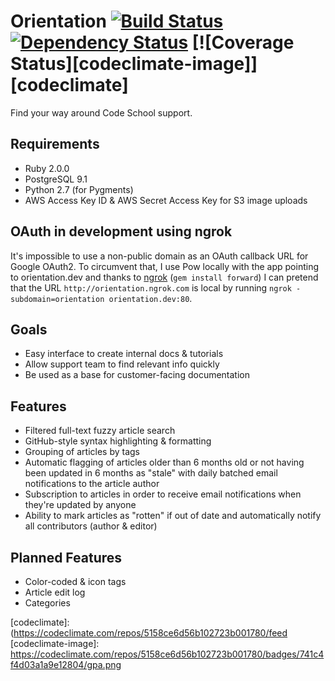 # Orientation [![Build Status][ci-image]][ci] [![Dependency Status][gemnasium-image]][gemnasium] [![Coverage Status][codeclimate-image]][codeclimate]

Find your way around Code School support.

## Requirements
- Ruby 2.0.0
- PostgreSQL 9.1
- Python 2.7 (for Pygments)
- AWS Access Key ID & AWS Secret Access Key for S3 image uploads

## OAuth in development using ngrok
It's impossible to use a non-public domain as an OAuth callback URL for Google OAuth2. To circumvent that, I use Pow locally with the app pointing to orientation.dev and thanks to [ngrok](http://journal.wearebunker.com/post/59684890589/using-ngrok-with-pow-for-development-previews) (`gem install forward`) I can pretend that the URL `http://orientation.ngrok.com` is local by running `ngrok -subdomain=orientation orientation.dev:80`.

## Goals

- Easy interface to create internal docs & tutorials
- Allow support team to find relevant info quickly
- Be used as a base for customer-facing documentation

## Features

- Filtered full-text fuzzy article search
- GitHub-style syntax highlighting & formatting
- Grouping of articles by tags
- Automatic flagging of articles older than 6 months old or not having been updated in 6 months as "stale" with daily batched email notifications to the article author
- Subscription to articles in order to receive email notifications when they're updated by anyone
- Ability to mark articles as "rotten" if out of date and automatically notify all contributors (author & editor)

## Planned Features
- Color-coded & icon tags
- Article edit log
- Categories

[ci]: https://magnum.travis-ci.com/codeschool/orientation
[ci-image]: https://magnum.travis-ci.com/codeschool/orientation.png?token=bYo3ib4PCJrDSsNRgsEK&branch=master
[gemnasium]: https://gemnasium.com/codeschool/orientation
[gemnasium-image]: https://gemnasium.com/f8cac37fbe557103d2ae38bcc8815f40.png
[codeclimate]: (https://codeclimate.com/repos/5158ce6d56b102723b001780/feed
[codeclimate-image]: https://codeclimate.com/repos/5158ce6d56b102723b001780/badges/741c4f4d03a1a9e12804/gpa.png
